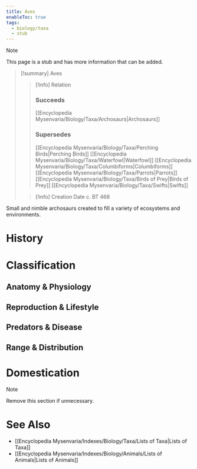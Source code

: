```yaml
---
title: Aves
enableToc: true
tags:
  - biology/taxa
  - stub
---
```


> [!note]
> This page is a stub and has more information that can be added.

> [!summary] Aves
> > [!info] Relation
> > ### Succeeds
> > [[Encyclopedia Mysenvaria/Biology/Taxa/Archosaurs|Archosaurs]]
> > ### Supersedes
> > [[Encyclopedia Mysenvaria/Biology/Taxa/Perching Birds|Perching Birds]]
> > [[Encyclopedia Mysenvaria/Biology/Taxa/Waterfowl|Waterfowl]]
> > [[Encyclopedia Mysenvaria/Biology/Taxa/Columbiforms|Columbiforms]]
> > [[Encyclopedia Mysenvaria/Biology/Taxa/Parrots|Parrots]]
> > [[Encyclopedia Mysenvaria/Biology/Taxa/Birds of Prey|Birds of Prey]]
> > [[Encyclopedia Mysenvaria/Biology/Taxa/Swifts|Swifts]]
>
> > [!info] Creation Date
> > c. BT 468

Small and nimble archosaurs created to fill a variety of ecosystems and environments.
# History

# Classification
## Anatomy & Physiology

## Reproduction & Lifestyle

## Predators & Disease

## Range & Distribution

# Domestication

> [!note]
> Remove this section if unnecessary.
# See Also
- [[Encyclopedia Mysenvaria/Indexes/Biology/Taxa/Lists of Taxa|Lists of Taxa]]
- [[Encyclopedia Mysenvaria/Indexes/Biology/Animals/Lists of Animals|Lists of Animals]]